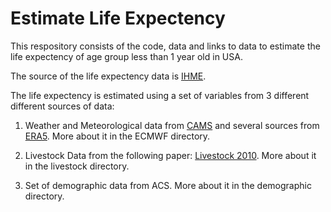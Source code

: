 # Estimate Life Expectency

This respository consists of the code, data and links to data to estimate the life expectency of age group less than 1 year old in USA.  

The source of the life expectency data is [IHME](https://ghdx.healthdata.org/record/ihme-data/united-states-causes-death-life-expectancy-by-county-race-ethnicity-2000-2019). 

The life expectency is estimated using a set of variables from 3 different different sources of data:

1. Weather and Meteorological data from  [CAMS](https://ads.atmosphere.copernicus.eu/cdsapp#!/dataset/cams-global-reanalysis-eac4?tab=overview) and several sources from [ERA5](https://cds.climate.copernicus.eu/cdsapp#!/search?type=dataset&text=ERA5). More about it in the ECMWF directory.

2. Livestock Data from the following paper: [Livestock 2010](https://www.nature.com/articles/sdata2018227). More about it in the livestock directory. 

3. Set of demographic data from ACS. More about it in the demographic directory.


